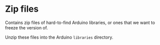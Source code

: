 # Zip files

Contains zip files of hard-to-find Arduino libraries,
or ones that we want to freeze the version of.

Unzip these files into the Arduino `libraries` directory.